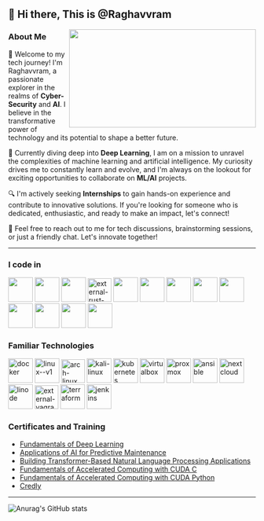 ## 👋 Hi there, This is @Raghavvram
<img align="right" width="380" height="200" src="https://community.intel.com/t5/image/serverpage/image-id/40587i9B9A5439EB986A57?v=v2&whitelist-exif-data=Orientation%2CResolution%2COriginalDefaultFinalSize%2CCopyright">

### About Me
🌟 Welcome to my tech journey! I'm Raghavvram, a passionate explorer in the realms of **Cyber-Security** and **AI**. I believe in the transformative power of technology and its potential to shape a better future. 

🚀 Currently diving deep into **Deep Learning**, I am on a mission to unravel the complexities of machine learning and artificial intelligence. My curiosity drives me to constantly learn and evolve, and I'm always on the lookout for exciting opportunities to collaborate on **ML/AI** projects.

🔍 I'm actively seeking **Internships** to gain hands-on experience and contribute to innovative solutions. If you're looking for someone who is dedicated, enthusiastic, and ready to make an impact, let's connect!

💬 Feel free to reach out to me for tech discussions, brainstorming sessions, or just a friendly chat. Let's innovate together!

---

### I code in
<img height="50" width="50" src="https://img.icons8.com/color/48/000000/python.png" /> <img height="50" width="50" src="https://img.icons8.com/color/48/000000/c-programming.png" /> <img height="50" width="50" src="https://img.icons8.com/color/48/000000/java-coffee-cup-logo.png" /> <img width="48" height="48" src="https://img.icons8.com/external-tal-revivo-bold-tal-revivo/48/FA5252/external-rust-is-a-multi-paradigm-system-programming-language-logo-bold-tal-revivo.png" alt="external-rust-is-a-multi-paradigm-system-programming-language-logo-bold-tal-revivo"/> <img height="50" width="50" src="https://img.icons8.com/color/48/000000/html-5.png" /> <img height="50" width="50" src="https://img.icons8.com/color/48/000000/css3.png" /> <img height="50" width="50" src="https://img.icons8.com/color/48/000000/javascript.png"/> <img height="50" width="50" src="https://img.icons8.com/color/48/000000/react-native.png"/> <img height="50" width="50" src="https://img.icons8.com/color/48/000000/mysql-logo.png"/> <img height="50" width="50" src="https://img.icons8.com/color/48/000000/mongodb.png"/> <img height="50" width="50" src="https://img.icons8.com/color/48/000000/nodejs.png"/> <img height="50" width="50" src="https://img.icons8.com/color/48/000000/c-plus-plus-logo.png" /> <img height="50" width="50" src="https://img.icons8.com/color/48/000000/tensorflow.png"/> 

### Familiar Technologies

<img width="50" height="50" src="https://img.icons8.com/fluency/48/docker.png" alt="docker"/> <img width="50" height="50" src="https://img.icons8.com/color/48/linux--v1.png" alt="linux--v1"/> <img width="48" height="48" src="https://img.icons8.com/material-sharp/48/228BE6/arch-linux.png" alt="arch-linux"/> <img width="50" height="50" src="https://img.icons8.com/plasticine/100/kali-linux.png" alt="kali-linux"/> <img width="50" height="50" src="https://img.icons8.com/color/48/kubernetes.png" alt="kubernetes"/> <img width="50" height="50" src="https://img.icons8.com/color/48/virtualbox.png" alt="virtualbox"/> <img width="50" height="50" src="https://img.icons8.com/color/48/proxmox.png" alt="proxmox"/> <img width="50" height="50" src="https://img.icons8.com/color/48/ansible.png" alt="ansible"/> <img width="50" height="50" src="https://img.icons8.com/fluency/48/nextcloud.png" alt="nextcloud"/> <img width="50" height="50" src="https://img.icons8.com/color/48/linode.png" alt="linode"/> <img width="48" height="48" src="https://img.icons8.com/external-tal-revivo-shadow-tal-revivo/48/external-vagrant-an-open-source-software-product-for-building-and-maintaining-portable-virtual-software-logo-shadow-tal-revivo.png" alt="external-vagrant-an-open-source-software-product-for-building-and-maintaining-portable-virtual-software-logo-shadow-tal-revivo"/> <img width="50" height="50" src="https://img.icons8.com/color/48/terraform.png" alt="terraform"/> <img width="50" height="50" src="https://img.icons8.com/color/48/jenkins.png" alt="jenkins"/>


### Certificates and Training

- [Fundamentals of Deep Learning](https://learn.nvidia.com/certificates?id=x7gc1C9tR-mdSnrpQsyM1w)
- [Applications of AI for Predictive Maintenance](https://learn.nvidia.com/certificates?id=04pQI7KJQuy8PduoXxd9zQ)
- [Building Transformer-Based Natural Language Processing Applications](https://learn.nvidia.com/certificates?id=Hv3OeWo2Sw2y4NWwegHrvQ)
- [Fundamentals of Accelerated Computing with CUDA C](https://learn.nvidia.com/certificates?id=hSF92iLBRJ21b3wRf3bxOw)
- [Fundamentals of Accelerated Computing with CUDA Python](https://learn.nvidia.com/certificates?id=KY9tYl8PSsqBjx2wUTHeKA)
- [Credly](https://www.credly.com/users/raghavvram-j)

---


![Anurag's GitHub stats](https://github-readme-stats.vercel.app/api?username=Raghavvram&show_icons=true&theme=radical)
